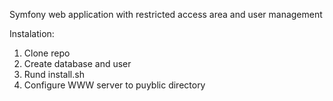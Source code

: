 
Symfony web application with restricted access area and user management

Instalation:
1. Clone repo
2. Create database and user
3. Rund install.sh
4. Configure WWW server to puyblic directory
